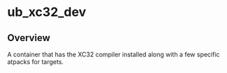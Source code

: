 # ub_xc32_dev

## Overview

A container that has the XC32 compiler installed along with a few specific atpacks for targets.

